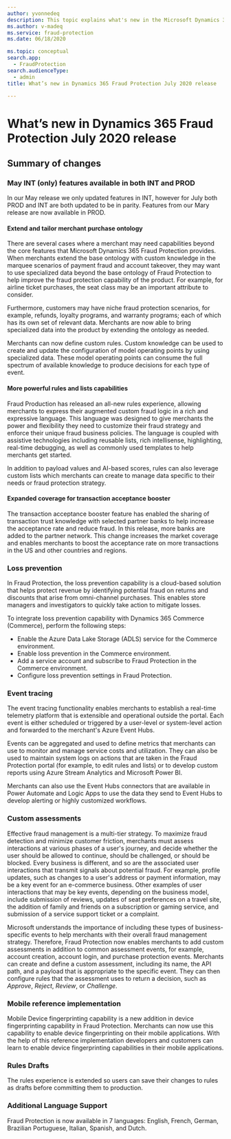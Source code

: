 ```yaml
---
author: yvonnedeq
description: This topic explains what's new in the Microsoft Dynamics 365 Fraud Protection July 2020 release.
ms.author: v-madeq
ms.service: fraud-protection
ms.date: 06/18/2020

ms.topic: conceptual
search.app: 
  - FraudProtection
search.audienceType:
  - admin
title: What’s new in Dynamics 365 Fraud Protection July 2020 release

---
```


# What’s new in Dynamics 365 Fraud Protection July 2020 release 


## Summary of changes

### May INT (only) features available in both INT and PROD
In our May release we only updated features in INT, however for July both PROD and INT are both updated to be in parity. Features from our Mary release are now available in PROD.
                
#### Extend and tailor merchant purchase ontology 
There are several cases where a merchant may need capabilities beyond the core features that Microsoft Dynamics 365 Fraud Protection provides. When merchants extend the base ontology with custom knowledge in the marquee scenarios of payment fraud and account takeover, they may want to use specialized data beyond the base ontology of Fraud Protection to help improve the fraud protection capability of the product. For example, for airline ticket purchases, the seat class may be an important attribute to consider. 

Furthermore, customers may have niche fraud protection scenarios, for example, refunds, loyalty programs, and warranty programs; each of which has its own set of relevant data. Merchants are now able to bring specialized data into the product by extending the ontology as needed. 

Merchants can now define custom rules. Custom knowledge can be used to create and update the configuration of model operating points by using specialized data. These model operating points can consume the full spectrum of available knowledge to produce decisions for each type of event.

#### More powerful rules and lists capabilities

Fraud Production has released an all-new rules experience, allowing merchants to express their augmented custom fraud logic in a rich and expressive language. This language was designed to give merchants the power and flexibility they need to customize their fraud strategy and enforce their unique fraud business policies. The language is coupled with assistive technologies including reusable lists, rich intellisense, highlighting, real-time debugging, as well as commonly used templates to help merchants get started. 

In addition to payload values and AI-based scores, rules can also leverage custom lists which merchants can create to manage data specific to their needs or fraud protection strategy.

#### Expanded coverage for transaction acceptance booster

The transaction acceptance booster feature has enabled the sharing of transaction trust knowledge with selected partner banks to help increase the acceptance rate and reduce fraud. In this release, more banks are added to the partner network. This change increases the market coverage and enables merchants to boost the acceptance rate on more transactions in the US and other countries and regions.

### Loss prevention 

In Fraud Protection, the loss prevention capability is a cloud-based solution that helps protect revenue by identifying potential fraud on returns and discounts that arise from omni-channel purchases. This enables store managers and investigators to quickly take action to mitigate losses. 

To integrate loss prevention capability with Dynamics 365 Commerce (Commerce), perform the following steps:
-	Enable the Azure Data Lake Storage (ADLS) service for the Commerce environment.
-	Enable loss prevention in the Commerce environment.
-	Add a service account and subscribe to Fraud Protection in the Commerce environment.
-	Configure loss prevention settings in Fraud Protection.

### Event tracing 

The event tracing functionality enables merchants to  establish a real-time telemetry platform that is extensible and operational outside the portal. Each event is either scheduled or triggered by a user-level or system-level action and forwarded to the merchant's Azure Event Hubs. 

Events can be aggregated and used to define metrics that merchants can use to monitor and manage service costs and utilization. 
They can also be used to maintain system logs on actions that are taken in the Fraud Protection portal (for example, to edit rules and lists) or to develop custom reports using Azure Stream Analytics and Microsoft Power BI. 

Merchants can also use the Event Hubs connectors that are available in Power Automate and Logic Apps to use the data they send to Event Hubs to develop alerting or highly customized workflows.

### Custom assessments

Effective fraud management is a multi-tier strategy. To maximize fraud detection and minimize customer friction, merchants must assess interactions at various phases of a user's journey, and decide whether the user should be allowed to continue, should be challenged, or should be blocked. Every business is different, and so are the associated user interactions that transmit signals about potential fraud. For example, profile updates, such as changes to a user's address or payment information, may be a key event for an e-commerce business. Other examples of user interactions that may be key events, depending on the business model, include submission of reviews, updates of seat preferences on a travel site, the addition of family and friends on a subscription or gaming service, and submission of a service support ticket or a complaint.

Microsoft understands the importance of including these types of business-specific events to help merchants with their overall fraud management strategy. Therefore, Fraud Protection now enables merchants to add custom assessments in addition to common assessment events, for example, account creation, account login, and purchase protection events. Merchants can create and define a custom assessment, including its name, the API path, and a payload that is appropriate to the specific event. They can then configure rules that the assessment uses to return a decision, such as *Approve*, *Reject*, *Review*, or *Challenge*.

### Mobile reference implementation 

Mobile Device fingerprinting capability is a new addition in device fingerprinting capability in Fraud Protection. Merchants can now use this capability to enable device fingerprinting on their mobile applications. With the help of this reference implementation   developers and customers can learn to enable device fingerprinting capabilities in their mobile applications. 

### Rules Drafts

The rules experience is extended so users can save their changes to rules as drafts before committing them to production.

### Additional Language Support

Fraud Protection is now available in 7 languages: English, French, German, Brazilian Portuguese, Italian, Spanish, and Dutch.
